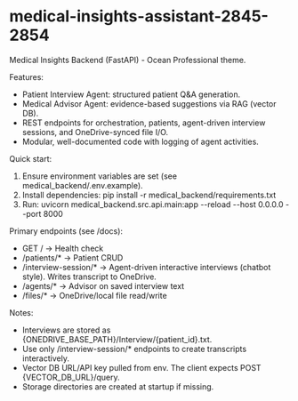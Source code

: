 # medical-insights-assistant-2845-2854

Medical Insights Backend (FastAPI) - Ocean Professional theme.

Features:
- Patient Interview Agent: structured patient Q&A generation.
- Medical Advisor Agent: evidence-based suggestions via RAG (vector DB).
- REST endpoints for orchestration, patients, agent-driven interview sessions, and OneDrive-synced file I/O.
- Modular, well-documented code with logging of agent activities.

Quick start:
1) Ensure environment variables are set (see medical_backend/.env.example).
2) Install dependencies:
   pip install -r medical_backend/requirements.txt
3) Run:
   uvicorn medical_backend.src.api.main:app --reload --host 0.0.0.0 --port 8000

Primary endpoints (see /docs):
- GET /                         -> Health check
- /patients/*                   -> Patient CRUD
- /interview-session/*          -> Agent-driven interactive interviews (chatbot style). Writes transcript to OneDrive.
- /agents/*                     -> Advisor on saved interview text
- /files/*                      -> OneDrive/local file read/write

Notes:
- Interviews are stored as {ONEDRIVE_BASE_PATH}/Interview/{patient_id}.txt.
- Use only /interview-session/* endpoints to create transcripts interactively.
- Vector DB URL/API key pulled from env. The client expects POST {VECTOR_DB_URL}/query.
- Storage directories are created at startup if missing.
